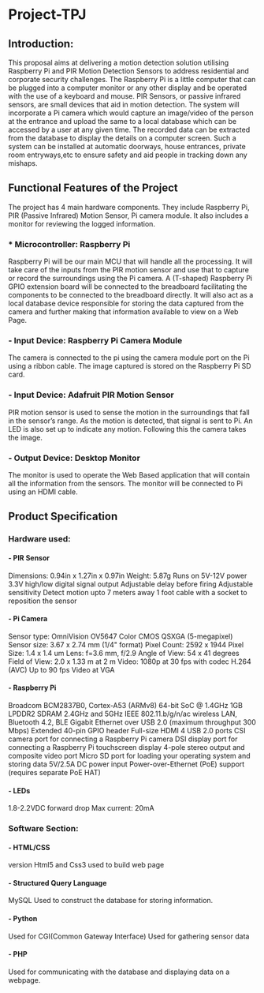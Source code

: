 # Project-TPJ

## Introduction:
This proposal aims at delivering a motion detection solution utilising Raspberry Pi and PIR Motion Detection Sensors to address residential and corporate security challenges. The Raspberry Pi is a little computer that can be plugged into a computer monitor or any other display and be operated with the use of a keyboard and mouse. 
PIR Sensors, or passive infrared sensors, are small devices that aid in motion detection. The system will incorporate a Pi camera which would capture an image/video of the person at the entrance and upload the same to a local database which can be accessed by a user at any given time. The recorded data can be extracted from the database to display the details on a computer screen.
Such a system can be installed at automatic doorways, house entrances, private room entryways,etc to ensure safety and aid people in tracking down any mishaps.


## Functional Features of the Project
The project has 4 main hardware components. They include Raspberry Pi, PIR (Passive Infrared) Motion Sensor, Pi camera module. It also includes a monitor for reviewing the logged information.
 
### * Microcontroller: Raspberry Pi
Raspberry Pi will be our main MCU that will handle all the processing. It will take care of the inputs from the PIR motion sensor and use that to capture or record the surroundings using the Pi camera. 
A (T-shaped) Raspberry Pi GPIO extension board will be connected to the breadboard facilitating the components to be connected to the breadboard directly.
It will also act as a local database device responsible for storing the data captured from the camera and further making that information available to view on a Web Page.  

### - Input Device: Raspberry Pi Camera Module
The camera is connected to the pi using the camera module port on the Pi using a ribbon cable. 
The image captured is stored on the Raspberry Pi SD card. 

### - Input Device: Adafruit PIR Motion Sensor
PIR motion sensor is used to sense the motion in the surroundings that fall in the sensor’s range. 
As the motion is detected, that signal is sent to Pi. An LED is also set up to indicate any motion. Following this the camera takes the image.
 
### - Output Device: Desktop Monitor
The monitor is used to operate the Web Based application that will contain all the information from the sensors. 
The monitor will be connected to Pi using an HDMI cable.

## Product Specification 

### Hardware used:

#### - PIR Sensor
Dimensions: 0.94in x 1.27in x 0.97in
Weight: 5.87g
Runs on 5V-12V power
3.3V high/low digital signal output
Adjustable delay before firing
Adjustable sensitivity
Detect motion upto 7 meters away
1 foot cable with a socket to reposition the sensor

#### - Pi Camera
Sensor type: OmniVision OV5647 Color CMOS QSXGA (5-megapixel)
Sensor size: 3.67 x 2.74 mm (1/4" format)
Pixel Count: 2592 x 1944
Pixel Size: 1.4 x 1.4 um
Lens: f=3.6 mm, f/2.9
Angle of View: 54 x 41 degrees
Field of View: 2.0 x 1.33 m at 2 m
Video: 1080p at 30 fps with codec H.264 (AVC)
Up to 90 fps Video at VGA
 
#### - Raspberry Pi
Broadcom BCM2837B0, Cortex-A53 (ARMv8) 64-bit SoC @ 1.4GHz
1GB LPDDR2 SDRAM
2.4GHz and 5GHz IEEE 802.11.b/g/n/ac wireless LAN, Bluetooth 4.2, BLE
Gigabit Ethernet over USB 2.0 (maximum throughput 300 Mbps)
Extended 40-pin GPIO header
Full-size HDMI
4 USB 2.0 ports
CSI camera port for connecting a Raspberry Pi camera
DSI display port for connecting a Raspberry Pi touchscreen display
4-pole stereo output and composite video port
Micro SD port for loading your operating system and storing data
5V/2.5A DC power input
Power-over-Ethernet (PoE) support (requires separate PoE HAT)

#### - LEDs
1.8-2.2VDC forward drop
Max current: 20mA


### Software Section:

#### - HTML/CSS
version Html5 and Css3 used to build web page

#### - Structured Query Language
MySQL Used to construct the database for storing information.

#### - Python
Used for CGI(Common Gateway Interface)
Used for gathering sensor data

#### - PHP
Used for communicating with the database and displaying data on a webpage.

